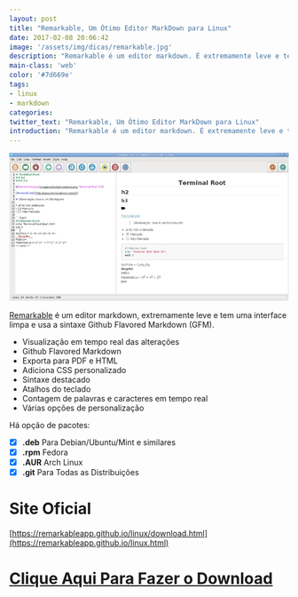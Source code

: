 ```yaml
---
layout: post
title: "Remarkable, Um Ótimo Editor MarkDown para Linux"
date: 2017-02-08 20:06:42
image: '/assets/img/dicas/remarkable.jpg'
description: "Remarkable é um editor markdown. É extremamente leve e tem uma interface limpa e usa a sintaxe Github Flavored Markdown (GFM)."
main-class: 'web'
color: '#7d669e'
tags:
- linux
- markdown
categories:
twitter_text: "Remarkable, Um Ótimo Editor MarkDown para Linux"
introduction: "Remarkable é um editor markdown. É extremamente leve e tem uma interface limpa e usa a sintaxe Github Flavored Markdown (GFM)."
---
```


![Remarkable](/assets/img/dicas/remarkable.jpg "Blog Linux")

[Remarkable](https://remarkableapp.github.io/linux.html) é um editor markdown, extremamente leve e tem uma interface limpa e usa a sintaxe Github Flavored Markdown (GFM). 

- Visualização em tempo real das alterações
- Github Flavored Markdown
- Exporta para PDF e HTML
- Adiciona CSS personalizado
- Sintaxe destacado
- Atalhos do teclado
- Contagem de palavras e caracteres em tempo real
- Várias opções de personalização

Há opção de pacotes:

- [x] __.deb__ Para Debian/Ubuntu/Mint e similares
- [x] __.rpm__ Fedora
- [x] __.AUR__ Arch Linux
- [x] __.git__ Para Todas as Distribuições

# Site Oficial
[https://remarkableapp.github.io/linux/download.html](https://remarkableapp.github.io/linux.html)

# [Clique Aqui Para Fazer o Download](https://remarkableapp.github.io/linux/download.html)
